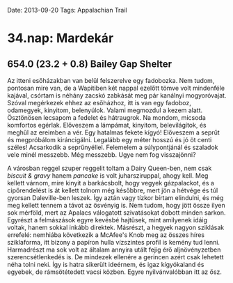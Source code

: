 Date: 2013-09-20
Tags: Appalachian Trail

# 34.nap: Mardekár

## 654.0 (23.2 + 0.8) Bailey Gap Shelter

Az itteni esőházakban van belül felszerelve egy fadobozka. Nem tudom, pontosan mire van, de a Wapitiben két nappal ezelőtt tömve volt mindenféle kajával, csórtam is néhány zacskó zabkását meg pár kanálnyi mogyoróvajat. Szóval megérkezek ehhez az esőházhoz, itt is van egy fadoboz, odamegyek, kinyitom, belenyúlok. Valami megmozdul a kezem alatt. Ösztönösen lecsapom a fedelet és hátraugrok. Na mondom, micsoda komfortos egérlak. Előveszem a lámpámat, kinyitom, belevilágítok, és meghűl az ereimben a vér. Egy hatalmas fekete kígyó! Előveszem a seprűt és megpróbálom kiráncigálni. Legalább egy méter hosszú és jó öt centi széles! Acsarkodik a seprűnyéllel. Felemelem a súlypontjánál és szaladok vele minél messzebb. Még messzebb. Ugye nem fog visszajönni?

A városban reggel szuper reggelit toltam a Dairy Queen-ben, nem csak *biscuit & gravy* hanem *pancake* is volt juharsziruppal, ahogy kell. Meg kellett várnom, mire kinyit a barkácsbolt, hogy vegyek gázpalackot, és a cipőrendelést is át kellett tolnom még későbbre, mert jön a hétvége és túl gyorsan Daleville-ben leszek. Így aztán vagy tízkor bírtam elindulni, és még meg kellett tennem a távot az ösvényig is. Nem tudom, hogy jött össze ilyen sok mérföld, mert az Apalacs válogatott szivatásokat dobott minden sarkon. Egyrészt a felmászások egyre kevésbé hajtűsek, mint amilyenek idáig voltak, hanem sokkal inkább direktek. Másrészt, a hegyek nagyon sziklásak errefelé: nemhiába következik a McAfee's Knob meg az összes híres sziklaforma, itt bizony a papíron hulla vízszintes profil is kemény tud lenni. Harmadrészt ma sok volt az általam annyira utált fejig érő aljnövényzetben szerencsétlenkedés is. De mindezek ellenére a gerincen azért csak lehetett néha tolni neki. Így is hatra sikerült ideérnem, és igaz kígyókaland és egyebek, de rámsötétedett vacsi közben. Egyre nyilvánvalóbban itt az ősz.